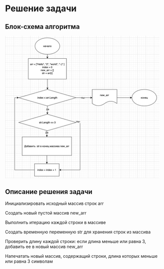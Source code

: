 # Решение задачи

## Блок-схема алгоритма
![Блок-схема алгоритма](diagram.jpg)

## Описание решения задачи

Инициализировать исходный массив строк arr

Создать новый пустой массив new_arr

Выполнить итерацию каждой строки в массиве 

Создать временную переменную str для хранения строк из массива

Проверить длину каждой строки: если длина меньше или равна 3, добавить ее в новый массив new_arr

Напечатать новый массив, содержащий строки, длина которых меньше или равна 3 символам
